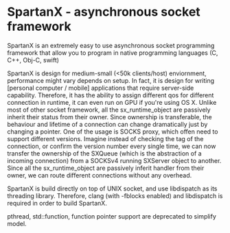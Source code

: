 # SpartanX - asynchronous socket framework

SpartanX is an extremely easy to use asynchronous socket programming framework that allow you to program in native programming languages (C, C++, Obj-C, swift)

SpartanX is design for medium-small (<50k clients/host) enviornment, performance might vary depends on setup. In fact, it is design for writing [personal computer / mobile] applications that require server-side capability. Therefore, it has the ability to assign different qos for different connection in runtime, it can even run on GPU if you're using OS X. Unlike most of other socket framework, all the sx_runtime_object are passively inherit their status from their owner. Since ownership is transferable, the behaviour and lifetime of a connection can change dramatically just by changing a pointer. One of the usage is SOCKS proxy, which offen need to support different versions. Imagine instead of checking the tag of the connection, or confirm the version number every single time, we can now transfer the ownership of the SXQueue (which is the abstraction of a incoming connection) from a SOCKSv4 running SXServer object to another. Since all the sx_runtime_object are passively inferit handler from their owner, we can route different connections without any overhead.

SpartanX is build directly on top of UNIX socket, and use libdispatch as its threading library. Therefore, clang (with -fblocks enabled) and libdispatch is required in order to build SpartanX. 

pthread, std::function, function pointer support are deprecated to simplify model.




